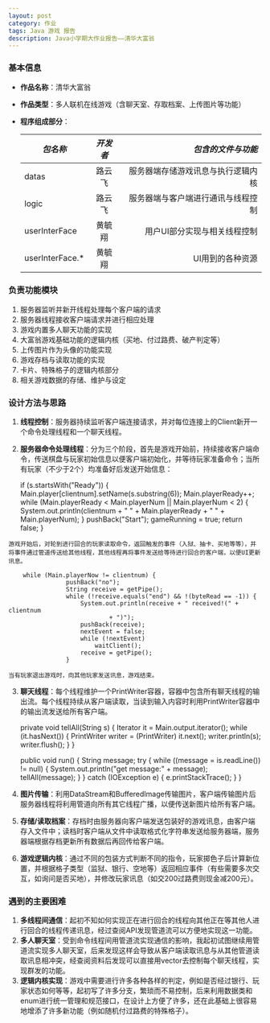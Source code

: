```yaml
---
layout: post
category: 作业
tags: Java 游戏 报告
description: Java小学期大作业报告——清华大富翁
---
```


### 基本信息

  * **作品名称**：清华大富翁
  * **作品类型**：多人联机在线游戏（含聊天室、存取档案、上传图片等功能）
  * **程序组成部分**：

	| *包名称* | *开发者* | *包含的文件与功能* |
	| ------------- |:-------------:| -------------------:|
	| datas | 路云飞 | 服务器端存储游戏讯息与执行逻辑内核 |
	| logic | 路云飞 | 服务器端与客户端进行通讯与线程控制 |
	| userInterFace | 黄毓翔 | 用户UI部分实现与相关线程控制 |
	| userInterFace.* | 黄毓翔 | UI用到的各种资源 |
  
### 负责功能模块
  1. 服务器监听并新开线程处理每个客户端的请求
  2. 服务器线程接收客户端请求并进行相应处理
  3. 游戏内置多人聊天功能的实现
  4. 大富翁游戏基础功能的逻辑内核（买地、付过路费、破产判定等）
  5. 上传图片作为头像的功能实现
  6. 游戏存档与读取功能的实现
  7. 卡片、特殊格子的逻辑内核部分
  8. 相关游戏数据的存储、维护与设定

### 设计方法与思路
  1. **线程控制**：服务器持续监听客户端连接请求，并对每位连接上的Client新开一个命令处理线程和一个聊天线程。
  2. **服务器命令处理线程**：分为三个阶段，首先是游戏开始前，持续接收客户端命令，传送棋盘与玩家初始信息以便客户端初始化，并等待玩家准备命令；当所有玩家（不少于2个）均准备好后发送开始信息：
  
		if (s.startsWith("Ready")) {
			Main.player[clientnum].setName(s.substring(6));
			Main.playerReady++;
			while (Main.playerReady < Main.playerNum || Main.playerNum < 2) {
				System.out.println(clientnum + " " + Main.playerReady + " "
						+ Main.playerNum);
			}
			pushBack("Start");
			gameRunning = true;
			return false;
		}

	游戏开始后，对轮到进行回合的玩家读取命令，返回触发的事件（入狱、抽卡、买地等等），并将事件通过管道传送给其他线程，其他线程再将事件发送给等待进行回合的客户端，以便UI更新讯息。

		while (Main.playerNow != clientnum) {
					pushBack("no");
					String receive = getPipe();
					while (!receive.equals("end") && !(byteRead == -1)) {
						System.out.println(receive + " received!(" + clientnum
								+ ")");
						pushBack(receive);
						nextEvent = false;
						while (!nextEvent)
							waitClient();
						receive = getPipe();
					}

	当有玩家退出游戏时，向其他玩家发送讯息，游戏结束。
  3. **聊天线程**：每个线程维护一个PrintWriter容器，容器中包含所有聊天线程的输出流。每个线程持续从客户端读取，当读到输入内容时利用PrintWriter容器中的输出流发送给所有客户端。

		private void tellAll(String s) {
			Iterator it = Main.output.iterator();
			while (it.hasNext()) {
				PrintWriter writer = (PrintWriter) it.next();
				writer.println(s);
				writer.flush();
			}
		}

		public void run() {
			String message;
			try {
				while ((message = is.readLine()) != null) {
					System.out.println("get message:" + message);
					tellAll(message);
				}
			} catch (IOException e) {
				e.printStackTrace();
			}
		}

  4. **图片传输**：利用DataStream和BufferedImage传输图片，客户端传输图片后服务器线程将利用管道向所有其它线程广播，以便传送新图片给所有客户端。
  5. **存储/读取档案**：存档时由服务器向客户端发送包装好的游戏讯息，由客户端存入文件中；读档时客户端从文件中读取格式化字符串发送给服务器端，服务器端根据存档更新所有数据后再回传给客户端。
  6. **游戏逻辑内核**：通过不同的包装方式判断不同的指令，玩家掷色子后计算新位置，并根据格子类型（监狱、银行、空地等）返回相应事件（有些需要多次交互，如询问是否买地），并修改玩家讯息（如交200过路费则现金减200元）。
  
### 遇到的主要困难
  1. **多线程间通信**：起初不知如何实现正在进行回合的线程向其他正在等其他人进行回合的线程传递讯息，经过查阅API发现管道流可以方便地实现这一功能。
  2. **多人聊天室**：受到命令线程间用管道流实现通信的影响，我起初试图继续用管道流实现多人聊天室，后来发现这样会导致从客户端读取讯息与从其他管道读取讯息相冲突，经查阅资料后发现可以直接用vector去控制每个聊天线程，实现群发的功能。
  3. **逻辑内核实现**：游戏中需要进行许多各种各样的判定，例如是否经过银行、玩家状态如何等等，起初写了许多分支，繁琐而不易控制，后来利用数据类和enum进行统一管理和规范接口，在设计上方便了许多，还在此基础上很容易地增添了许多新功能（例如随机付过路费的特殊格子）。
  
